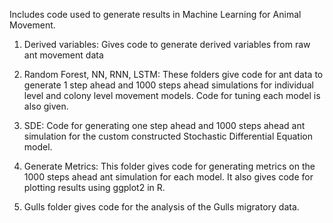 Includes code used to generate results in Machine Learning for Animal Movement.

1. Derived variables: Gives code to generate derived variables from raw ant movement data

2. Random Forest, NN, RNN, LSTM: These folders give code for ant data to generate 1 step ahead and 1000 steps ahead simulations for individual level and colony level movement models. Code for tuning each model is also given.

3. SDE: Code for generating one step ahead and 1000 steps ahead ant simulation for the custom constructed Stochastic Differential Equation model.

4. Generate Metrics: This folder gives code for generating metrics on the 1000 steps ahead ant simulation for each model. It also gives code for plotting results using ggplot2 in R.

5. Gulls folder gives code for the analysis of the Gulls migratory data.











